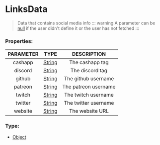 # LinksData
> Data that contains social media info
::: warning
A parameter can be [null](https://developer.mozilla.org/en-US/docs/Web/JavaScript/Reference/Global_Objects/null) if the user didn't define it or the user has not fetched
:::
### Properties:
| PARAMETER  | TYPE                                     | DESCRIPTION            |
|:----------:|:----------------------------------------:|:----------------------:|
| cashapp    | [String](https://developer.mozilla.org/en-US/docs/Web/JavaScript/Reference/Global_Objects/String) | The cashapp tag |
| discord    | [String](https://developer.mozilla.org/en-US/docs/Web/JavaScript/Reference/Global_Objects/String) | The discord tag |
| github    | [String](https://developer.mozilla.org/en-US/docs/Web/JavaScript/Reference/Global_Objects/String) | The github username |
| patreon    | [String](https://developer.mozilla.org/en-US/docs/Web/JavaScript/Reference/Global_Objects/String) | The patreon username |
| twitch    | [String](https://developer.mozilla.org/en-US/docs/Web/JavaScript/Reference/Global_Objects/String) | The twitch username |
| twitter    | [String](https://developer.mozilla.org/en-US/docs/Web/JavaScript/Reference/Global_Objects/String) | The twitter username |
| website    | [String](https://developer.mozilla.org/en-US/docs/Web/JavaScript/Reference/Global_Objects/String) | The website URL |

### Type:
- [Object](https://developer.mozilla.org/en-US/docs/Web/JavaScript/Reference/Global_Objects/Object)
